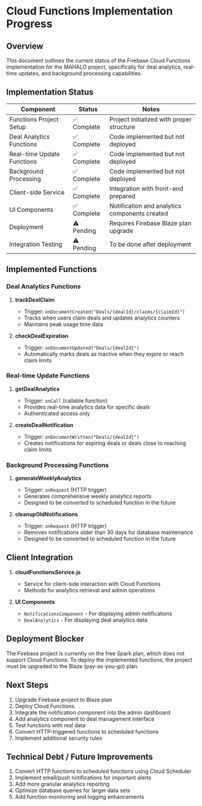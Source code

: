 # Cloud Functions Implementation Progress

## Overview

This document outlines the current status of the Firebase Cloud Functions implementation for the MAHALO project, specifically for deal analytics, real-time updates, and background processing capabilities.

## Implementation Status

| Component | Status | Notes |
|-----------|--------|-------|
| Functions Project Setup | ✅ Complete | Project initialized with proper structure |
| Deal Analytics Functions | ✅ Complete | Code implemented but not deployed |
| Real-time Update Functions | ✅ Complete | Code implemented but not deployed |
| Background Processing | ✅ Complete | Code implemented but not deployed |
| Client-side Service | ✅ Complete | Integration with front-end prepared |
| UI Components | ✅ Complete | Notification and analytics components created |
| Deployment | ⚠️ Pending | Requires Firebase Blaze plan upgrade |
| Integration Testing | ⚠️ Pending | To be done after deployment |

## Implemented Functions

### Deal Analytics Functions

1. **trackDealClaim**
   - Trigger: `onDocumentCreated("Deals/{dealId}/claims/{claimId}")`
   - Tracks when users claim deals and updates analytics counters
   - Maintains peak usage time data

2. **checkDealExpiration**
   - Trigger: `onDocumentUpdated("Deals/{dealId}")`
   - Automatically marks deals as inactive when they expire or reach claim limits

### Real-time Update Functions

1. **getDealAnalytics**
   - Trigger: `onCall` (callable function)
   - Provides real-time analytics data for specific deals
   - Authenticated access only

2. **createDealNotification**
   - Trigger: `onDocumentWritten("Deals/{dealId}")`
   - Creates notifications for expiring deals or deals close to reaching claim limits

### Background Processing Functions

1. **generateWeeklyAnalytics**
   - Trigger: `onRequest` (HTTP trigger)
   - Generates comprehensive weekly analytics reports
   - Designed to be converted to scheduled function in the future

2. **cleanupOldNotifications**
   - Trigger: `onRequest` (HTTP trigger)
   - Removes notifications older than 30 days for database maintenance
   - Designed to be converted to scheduled function in the future

## Client Integration

1. **cloudFunctionsService.js**
   - Service for client-side interaction with Cloud Functions
   - Methods for analytics retrieval and admin operations

2. **UI Components**
   - `NotificationsComponent` - For displaying admin notifications
   - `DealAnalytics` - For displaying deal analytics data

## Deployment Blocker

The Firebase project is currently on the free Spark plan, which does not support Cloud Functions. To deploy the implemented functions, the project must be upgraded to the Blaze (pay-as-you-go) plan.

## Next Steps

1. Upgrade Firebase project to Blaze plan
2. Deploy Cloud Functions
3. Integrate the notification component into the admin dashboard
4. Add analytics component to deal management interface
5. Test functions with real data
6. Convert HTTP-triggered functions to scheduled functions
7. Implement additional security rules

## Technical Debt / Future Improvements

1. Convert HTTP functions to scheduled functions using Cloud Scheduler
2. Implement email/push notifications for important alerts
3. Add more granular analytics reporting
4. Optimize database queries for larger data sets
5. Add function monitoring and logging enhancements 